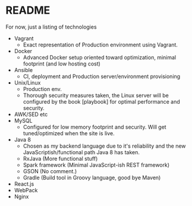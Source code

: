 # README 
For now, just a listing of technologies

* Vagrant
    * Exact representation of Production environment using Vagrant.
* Docker
  * Advanced Docker setup oriented toward optimization, minimal footprint (and low hosting cost)
* Ansible
  * CI, deployment and Production server/environment provisioning
* Unix/Linux
  * Production env. 
  * Thorough security measures taken, the Linux server will be configured by the book [playbook] for optimal performance and security.
* AWK/SED etc
* MySQL
  * Configured for low memory footprint and security. Will get tuned/optimized when the site is live.
* Java 8
  * Chosen as my backend language due to it's reliability and the new JavaScriptish/functional path Java 8 has taken.
  * RxJava (More functional stuff)
  * Spark framework (Minimal JavaScript-ish REST framework)
  * GSON (No comment.)
  * Gradle (Build tool in Groovy language, good bye Maven)
* React.js
* WebPack
* Nginx